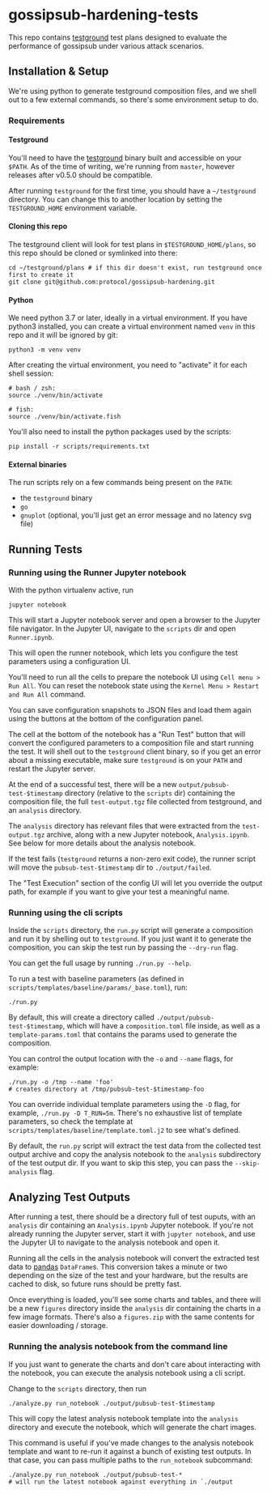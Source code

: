 # gossipsub-hardening-tests

This repo contains [testground](https://github.com/testground/testground) test plans designed to evaluate the 
performance of gossipsub under various attack scenarios.

## Installation & Setup

We're using python to generate testground composition files, and we shell out to a few 
external commands, so there's some environment setup to do.

### Requirements

#### Testground

You'll need to have the [testground](https://github.com/testground/testground) binary built and accessible
on your `$PATH`. As of the time of writing, we're running from `master`, however releases after v0.5.0 should
be compatible.

After running `testground` for the first time, you should have a `~/testground` directory. You can change this
to another location by setting the `TESTGROUND_HOME` environment variable.

#### Cloning this repo

The testground client will look for test plans in `$TESTGROUND_HOME/plans`, so this repo should be cloned or
symlinked into there:

```shell
cd ~/testground/plans # if this dir doesn't exist, run testground once first to create it
git clone git@github.com:protocol/gossipsub-hardening.git
```

#### Python

We need python 3.7 or later, ideally in a virtual environment. If you have python3 installed, you can create
a virtual environment named `venv` in this repo and it will be ignored by git:

```shell
python3 -m venv venv
```

After creating the virtual environment, you need to "activate" it for each shell session:

```shell
# bash / zsh:
source ./venv/bin/activate

# fish:
source ./venv/bin/activate.fish
```

You'll also need to install the python packages used by the scripts:

```shell
pip install -r scripts/requirements.txt
```

#### External binaries

The run scripts rely on a few commands being present on the `PATH`:

- the `testground` binary
- `go`
- `gnuplot` (optional, you'll just get an error message and no latency svg file)

## Running Tests

### Running using the Runner Jupyter notebook

With the python virtualenv active, run 

```shell
jupyter notebook
```

This will start a Jupyter notebook server and open a browser to the Jupyter file navigator.
In the Jupyter UI, navigate to the `scripts` dir and open `Runner.ipynb`.

This will open the runner notebook, which lets you configure the test parameters using a
configuration UI.

You'll need to run all the cells to prepare the notebook UI using `Cell menu > Run All`. You can reset
the notebook state using the `Kernel Menu > Restart and Run All` command.

You can save configuration snapshots to JSON files and load them again using the buttons at the bottom
of the configuration panel.

The cell at the bottom of the notebook has a "Run Test" button that will convert the configured parameters
to a composition file and start running the test. It will shell out to the `testground` client binary,
so if you get an error about a missing executable, make sure `testground` is on your `PATH` and restart
the Jupyter server.

At the end of a successful test, there will be a new `output/pubsub-test-$timestamp` directory (relative to
the `scripts` dir) containing the composition file, the full `test-output.tgz` file collected from testground,
and an `analysis` directory.

The `analysis` directory has relevant files that were extracted from the `test-output.tgz` archive, along with a
new Jupyter notebook, `Analysis.ipynb`. See below for more details about the analysis notebook.

If the test fails (`testground` returns a non-zero exit code), the runner script will move the `pubsub-test-$timestamp`
dir to `./output/failed`.

The "Test Execution" section of the config UI will let you override the output path, for example if you want
to give your test a meaningful name.

### Running using the cli scripts

Inside the `scripts` directory, the `run.py` script will generate a composition and run it by shelling out to
`testground`. If you just want it to generate the composition, you can skip the test run by passing the `--dry-run`
flag.

You can get the full usage by running `./run.py --help`.

To run a test with baseline parameters (as defined in `scripts/templates/baseline/params/_base.toml`), run:

```shell
./run.py
```

By default, this will create a directory called `./output/pubsub-test-$timestamp`, which will have a `composition.toml`
file inside, as well as a `template-params.toml` that contains the params used to generate the composition.

You can control the output location with the `-o` and `--name` flags, for example:

```shell
./run.py -o /tmp --name 'foo'
# creates directory at /tmp/pubsub-test-$timestamp-foo
```

You can override individual template parameters using the `-D` flag, for example, `./run.py -D T_RUN=5m`.
There's no exhaustive list of template parameters, so check the template at `scripts/templates/baseline/template.toml.j2`
to see what's defined.

By default, the `run.py` script will extract the test data from the collected test output archive and copy the
analysis notebook to the `analysis` subdirectory of the test output dir. If you want to skip this step,
you can pass the `--skip-analysis` flag.

## Analyzing Test Outputs

After running a test, there should be a directory full of test ouputs, with an `analysis` dir containing
an `Analysis.ipynb` Jupyter notebook. If you're not already running the Jupyter server, start it with
`jupyter notebook`, and use the Jupyter UI to navigate to the analysis notebook and open it.

Running all the cells in the analysis notebook will convert the extracted test data to 
[pandas](https://pandas.pydata.org/) `DataFrame`s. This conversion takes a minute or two depending on the
size of the test and your hardware, but the results are cached to disk, so future runs should be pretty fast.

Once everything is loaded, you'll see some charts and tables, and there will be a new `figures` directory inside the 
`analysis` dir containing the charts in a few image formats. There's also a `figures.zip` with the same contents
for easier downloading / storage.

### Running the analysis notebook from the command line

If you just want to generate the charts and don't care about interacting with the notebook, you can execute
the analysis notebook using a cli script.

Change to the `scripts` directory, then run

```shell
./analyze.py run_notebook ./output/pubsub-test-$timestamp
```

This will copy the latest analysis notebook template into the `analysis` directory and execute the notebook, which
will generate the chart images. 

This command is useful if you've made changes to the analysis notebook template and want to re-run it against a
bunch of existing test outputs. In that case, you can pass multiple paths to the `run_notebook` subcommand:

 ```shell
 ./analyze.py run_notebook ./output/pubsub-test-*
# will run the latest notebook against everything in `./output
 ```
